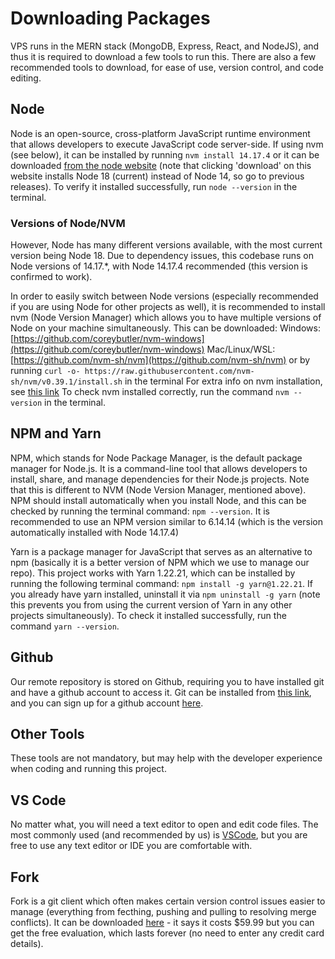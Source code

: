# Downloading Packages

VPS runs in the MERN stack (MongoDB, Express, React, and NodeJS), and thus it is required to download a few tools to run this.
There are also a few recommended tools to download, for ease of use, version control, and code editing.


## Node

Node is an open-source, cross-platform JavaScript runtime environment that allows developers to execute JavaScript code server-side.
If using nvm (see below), it can be installed by running `nvm install 14.17.4` or it can be downloaded [from the node website](https://nodejs.org/en) (note that clicking 'download' on this website installs Node 18 (current) instead of Node 14, so go to previous releases). To verify it installed successfully, run `node --version` in the terminal.

### Versions of Node/NVM

However, Node has many different versions available, with the most current version being Node 18. Due to dependency issues, this codebase runs on Node versions of 14.17.*, with Node 14.17.4 recommended (this version is confirmed to work). 

In order to easily switch between Node versions (especially recommended if you are using Node for other projects as well), it is recommended to install nvm (Node Version Manager) which allows you to have multiple versions of Node on your machine simultaneously. This can be downloaded:
Windows: [https://github.com/coreybutler/nvm-windows](https://github.com/coreybutler/nvm-windows)
Mac/Linux/WSL: [https://github.com/nvm-sh/nvm](https://github.com/nvm-sh/nvm) or by running `curl -o- https://raw.githubusercontent.com/nvm-sh/nvm/v0.39.1/install.sh` in the terminal
For extra info on nvm installation, see [this link](https://www.freecodecamp.org/news/node-version-manager-nvm-install-guide/)
To check nvm installed correctly, run the command `nvm --version` in the terminal.

## NPM and Yarn

NPM, which stands for Node Package Manager, is the default package manager for Node.js. It is a command-line tool that allows developers to install, share, and manage dependencies for their Node.js projects. Note that this is different to NVM (Node Version Manager, mentioned above).
NPM should install automatically when you install Node, and this can be checked by running the terminal command: `npm --version`.
It is recommended to use an NPM version similar to 6.14.14 (which is the version automatically installed with Node 14.17.4)

Yarn is a package manager for JavaScript that serves as an alternative to npm (basically it is a better version of NPM which we use to manage our repo).
This project works with Yarn 1.22.21, which can be installed by running the following terminal command: `npm install -g yarn@1.22.21`.
If you already have yarn installed, uninstall it via `npm uninstall -g yarn` (note this prevents you from using the current version of Yarn in any other projects simultaneously).
To check it installed successfully, run the command `yarn --version`. 

## Github

Our remote repository is stored on Github, requiring you to have installed git and have a github account to access it.
Git can be installed from [this link](https://git-scm.com/downloads), and you can sign up for a github account [here](https://github.com).

## Other Tools

These tools are not mandatory, but may help with the developer experience when coding and running this project.

## VS Code
No matter what, you will need a text editor to open and edit code files. The most commonly used (and recommended by us) is [VSCode](https://code.visualstudio.com/download), but you are free to use any text editor or IDE you are comfortable with.

## Fork
Fork is a git client which often makes certain version control issues easier to manage (everything from fecthing, pushing and pulling to resolving merge conflicts). It can be downloaded [here](https://git-fork.com/) - it says it costs $59.99 but you can get the free evaluation, which lasts forever (no need to enter any credit card details). 
